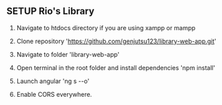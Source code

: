 ## SETUP Rio's Library

1. Navigate to htdocs directory if you are using xampp or mampp

2. Clone repository 'https://github.com/genjutsu123/library-web-app.git' 

3. Navigate to folder 'library-web-app'

4. Open terminal in the root folder and install dependencies 'npm install'

5. Launch angular 'ng s --o'

6. Enable CORS everywhere.
